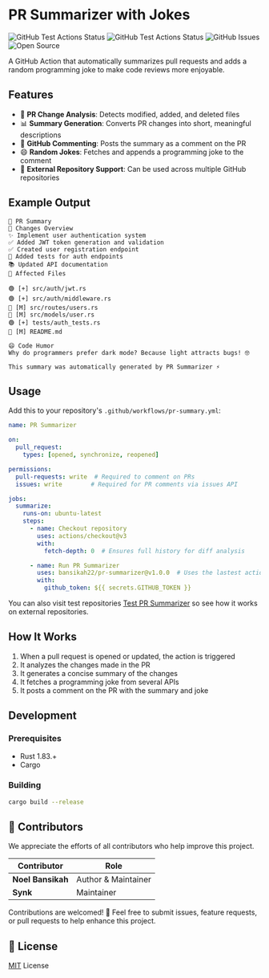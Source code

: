 # PR Summarizer with Jokes

![GitHub Test Actions Status](https://github.com/bansikah22/pr-summarizer/actions/workflows/test.yml/badge.svg)
![GitHub Test Actions Status](https://github.com/bansikah22/pr-summarizer/actions/workflows/release.yml/badge.svg)
![GitHub Issues](https://img.shields.io/github/issues/bansikah22/pr-summarizer?color=red)
![Open Source](https://img.shields.io/github/license/bansikah22/pr-summarizer?color=green)

A GitHub Action that automatically summarizes pull requests and adds a random programming joke to make code reviews more enjoyable.

## Features

- 📝 **PR Change Analysis**: Detects modified, added, and deleted files
- 📊 **Summary Generation**: Converts PR changes into short, meaningful descriptions
- 💬 **GitHub Commenting**: Posts the summary as a comment on the PR
- 😄 **Random Jokes**: Fetches and appends a programming joke to the comment
- 🔄 **External Repository Support**: Can be used across multiple GitHub repositories

## Example Output

```
🚀 PR Summary
📝 Changes Overview
✨ Implement user authentication system
✅ Added JWT token generation and validation
✅ Created user registration endpoint
🧪 Added tests for auth endpoints
📚 Updated API documentation
📂 Affected Files

🟢 [+] src/auth/jwt.rs
🟢 [+] src/auth/middleware.rs
🔵 [M] src/routes/users.rs
🔵 [M] src/models/user.rs
🟢 [+] tests/auth_tests.rs
🔵 [M] README.md

😄 Code Humor
Why do programmers prefer dark mode? Because light attracts bugs! 🤓

This summary was automatically generated by PR Summarizer ⚡
```

## Usage

Add this to your repository's `.github/workflows/pr-summary.yml`:

```yaml
name: PR Summarizer

on:
  pull_request:
    types: [opened, synchronize, reopened]

permissions:
  pull-requests: write  # Required to comment on PRs
  issues: write        # Required for PR comments via issues API

jobs:
  summarize:
    runs-on: ubuntu-latest
    steps:
      - name: Checkout repository
        uses: actions/checkout@v3
        with:
          fetch-depth: 0  # Ensures full history for diff analysis

      - name: Run PR Summarizer
        uses: bansikah22/pr-summarizer@v1.0.0  # Uses the lastest actions tag
        with:
          github_token: ${{ secrets.GITHUB_TOKEN }}
```

You can also visit test repositories [Test PR Summarizer](https://github.com/bansikah22/test-pr-summarizer) so see how it works on external repositories.

## How It Works

1. When a pull request is opened or updated, the action is triggered
2. It analyzes the changes made in the PR
3. It generates a concise summary of the changes
4. It fetches a programming joke from several APIs
5. It posts a comment on the PR with the summary and joke

## Development

### Prerequisites

- Rust 1.83.+
- Cargo

### Building

```bash
cargo build --release
```

## 🤝 Contributors

We appreciate the efforts of all contributors who help improve this project. 

| Contributor        | Role                         |
|-------------------|-----------------------------|
| **Noel Bansikah** | Author & Maintainer         |
| **Synk** |  Maintainer         |

Contributions are welcomed! 🎉 Feel free to submit issues, feature requests, or pull requests to help enhance this project.

## 📜 License

[MIT](./LICENSE) License
